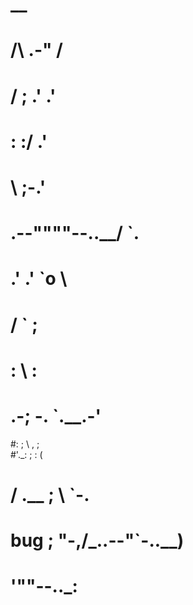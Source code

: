 #                              __
#                     /\    .-" /
#                    /  ; .'  .' 
#                   :   :/  .'   
#                    \  ;-.'     
#       .--""""--..__/     `.    
#     .'           .'    `o  \   
#    /                    `   ;  
#   :                  \      :  
# .-;        -.         `.__.-'  
#:  ;          \     ,   ;       
#'._:           ;   :   (        
#    \/  .__    ;    \   `-.     
# bug ;     "-,/_..--"`-..__)    
#     '""--.._:
